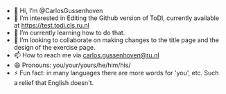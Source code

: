 - 👋 Hi, I’m @CarlosGussenhoven
- 👀 I’m interested in Editing the Github version of ToDI, currently available at https://test.todi.cls.ru.nl
- 🌱 I’m currently learning how to do that.
- 💞️ I’m looking to collaborate on making changes to the title page and the design of the exercise page.
- 📫 How to reach me via carlos.gussenhoven@ru.nl
- 😄 Pronouns: you/your/yours/he/him/his/
- ⚡ Fun fact: in many languages there are more words for 'you', etc. Such a relief that English doesn't.

<!---
CarlosGussenhoven/CarlosGussenhoven is a ✨ special ✨ repository because its `README.md` (this file) appears on your GitHub profile.
You can click the Preview link to take a look at your changes.
--->
